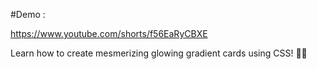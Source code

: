 #Demo :

https://www.youtube.com/shorts/f56EaRyCBXE

Learn how to create mesmerizing glowing gradient cards using CSS! 🌈✨

